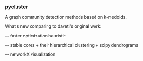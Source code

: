 <h3>pycluster</h3>

A graph community detection methods based on k-medoids.

What's new comparing to daveti's original work:

-- faster optimization heuristic

-- stable cores + their hierarchical clustering + scipy dendrograms

-- networkX visualization
 
